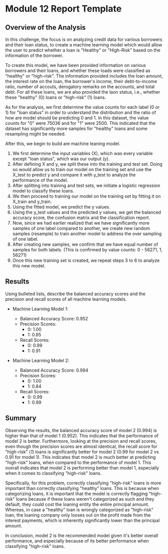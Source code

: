 # Module 12 Report Template

## Overview of the Analysis

In this challenge, the focus is on analyzing credit data for various borrowers and their loan status, to create a machine learning model which would allow the user to predict whether a loan is "Healthy" or "High-Risk" based on the information of the borrower.

To create this model, we have been provided information on various borrowers and their loans, and whether these loads were classified as "healthy" or "high-risk". The information provided includes the loan amount, the interest rate on the loan, the borrower's income, their debt-to-income ratio, number of accouts, derogatory remarks on the accounts, and total debt. For all these loans, we are also provided the laon status, i.e., whether these "healthy" (0) loans or "high-risk" (1) loans.

As for the analysis, we first determine the value counts for each label (0 or 1) for "loan status" in order to understand the distribution and the ratio of how are model should be predicting 0 and 1. In this dataset, the value counts for "0" were 75036 and for "1" were 2500. This indicated that the dataset has significantly more samples for "healthy" loans and some resampling might be needed. 

After this, we begin to build are machine leaning model. 
1. We first determine the input variables (X), which was every variable except "loan status", which was our output (y). 
2. After defining X and y, we split these into the training and test set. Doing so would allow us to train our model on the training set and use the X_test to predict y and compare it with y_test to analyze the performance of the model.
3. After splitting into training and test sets, we initiate a logistic regression model to classify these loans. 
4. We then proceed to training our model on the training set by fitting it on X_train and y_train. 
5. Using the fitted model, we predict the y values.
6. Using the y_test values and the predicted y values, we get the balanced accuracy score, the confusion matrix and the classification report. 
7. Now, since we had earlier realized that we have significantly more samples of one label compared to another, we create new random samples (resample) to train another model to address the over sampling of one label. 
8. After creating new samples, we confirm that we have equal number of samples for both labels. (This is confirmed by value counts: 0 - 56271, 1, 56271)
9. Once this new training set is created, we repeat steps 3 to 6 to analyze this new model.

## Results

Using bulleted lists, describe the balanced accuracy scores and the precision and recall scores of all machine learning models.

* Machine Learning Model 1:
    * Balanced Accuracy Score: 0.952
    * Precision Scores:
        * 0: 1.00
        * 1: 0.85
    * Recall Scores: 
        * 0: 0.99
        * 1: 0.91

* Machine Learning Model 2:
    * Balanced Accuracy Score: 0.994
    * Precision Scores:
        * 0: 1.00
        * 1: 0.84
    * Recall Scores: 
        * 0: 0.99
        * 1: 0.99    

## Summary

Observing the results, the balanced accuracy score of model 2 (0.994) is higher than that of model 1 (0.952). This indicates that the performance of model 2 is better. Furthermore, looking at the precision and recall scores, even though the precision scores are almost identical, the recall score for "high-risk" (*1*) loans is significantly better for model 2 (0.99 for model 2 vs 0.91 for model 1). This indicates that model 2 is much better at predicting "high-risk" loans, when compared to the performance of model 1. This overall indicates that model 2 is performing better than model 1, especially when it comes to classifying "high-risk" loans. 

Specifically, for this problem, correctly classifying "high-risk" loans is more important than correctly classifying "healthy" loans. This is because when categorizing loans, it is important that the model is correctly flagging "high-risk" loans because if these loans weren't categorized as such and they default, they could cost the loaning entity the entire principal amount. Whereas, in case a "healthy" loan is wrongly categorized as "high-risk" loan, the loaning company only looses out on the profit made from the interest payments, which is inherently significantly lower than the principal amount. 

In conclusion, model 2 is the recommended model given it's better overall performance, and especially because of its better performance when classifying "high-risk" loans.